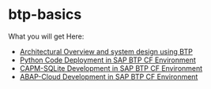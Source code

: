 # btp-basics
What you will get Here:

- [Architectural Overview and system design using BTP](https://github.com/sabarna17/btp-basics/blob/main/architecture/readme.md)
- [Python Code Deployment in SAP BTP CF Environment](https://github.com/sabarna17/btp-basics/blob/main/python/readme.md)
- [CAPM-SQLite Development in SAP BTP CF Environment](https://github.com/sabarna17/btp-basics/blob/main/capm/readme.md)
- [ABAP-Cloud  Development in SAP BTP CF Environment](https://github.com/sabarna17/btp-basics/blob/main/abap-on-cloud/readme.md)


